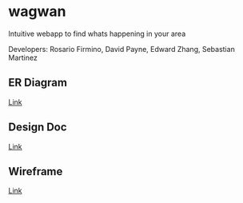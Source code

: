 # wagwan
Intuitive webapp to find whats happening in your area

Developers: Rosario Firmino, David Payne, Edward Zhang, Sebastian Martinez

## ER Diagram
[Link](https://lucid.app/lucidchart/b41a6c36-9f1c-4ac1-9e5b-11051187af23/edit?viewport_loc=-20%2C-370%2C1629%2C1936%2C0_0&invitationId=inv_19729f28-aea7-4048-b786-7e89c587f115)

## Design Doc
[Link](https://docs.google.com/document/d/1vzG1S7-oyhTfZD3Rs0STXMjRKu5vYSAmpi-0jyU2o9E/edit?usp=sharing)

## Wireframe
[Link](https://www.figma.com/file/gLIxWm6uR4drrRfTmhG8pk/Wagwan-Wireframe?node-id=0-1)

